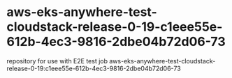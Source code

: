 # aws-eks-anywhere-test-cloudstack-release-0-19-c1eee55e-612b-4ec3-9816-2dbe04b72d06-73
repository for use with E2E test job aws-eks-anywhere-test-cloudstack-release-0-19:c1eee55e-612b-4ec3-9816-2dbe04b72d06-73
